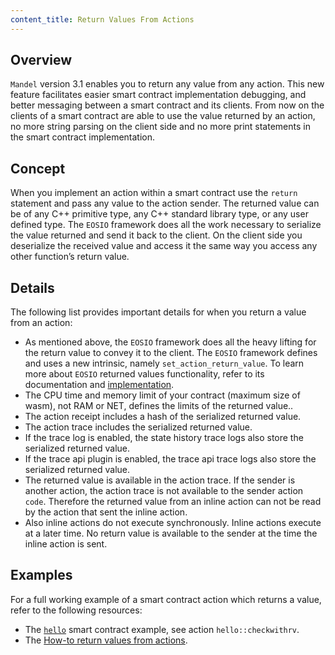 ```yaml
---
content_title: Return Values From Actions
---
```


## Overview

`Mandel` version 3.1 enables you to return any value from any action. This new feature facilitates easier smart contract implementation debugging, and better messaging between a smart contract and its clients. From now on the clients of a smart contract are able to use the value returned by an action, no more string parsing on the client side and no more print statements in the smart contract implementation.

## Concept

When you implement an action within a smart contract use the `return` statement and pass any value to the action sender. The returned value can be of any C++ primitive type, any C++ standard library type, or any user defined type. The `EOSIO` framework does all the work necessary to serialize the value returned and send it back to the client. On the client side you deserialize the received value and access it the same way you access any other function’s return value.

## Details

The following list provides important details for when you return a value from an action:

* As mentioned above, the `EOSIO` framework does all the heavy lifting for the return value to convey it to the client. The `EOSIO` framework defines and uses a new intrinsic, namely `set_action_return_value`. To learn more about `EOSIO` returned values functionality, refer to its documentation and [implementation](https://github.com/eosnetworkfoundation/mandel.cdt/blob/develop/libraries/native/intrinsics.cpp#L295).
* The CPU time and memory limit of your contract (maximum size of wasm), not RAM or NET, defines the limits of the returned value..
* The action receipt includes a hash of the serialized returned value.
* The action trace includes the serialized returned value.
* If the trace log is enabled, the state history trace logs also store the serialized returned value.
* If the trace api plugin is enabled, the trace api trace logs also store the serialized returned value.
* The returned value is available in the action trace. If the sender is another action, the action trace is not available to the sender action `code`. Therefore the returned value from an inline action can not be read by the action that sent the inline action.
* Also inline actions do not execute synchronously. Inline actions execute at a later time. No return value is available to the sender at the time the inline action is sent.

## Examples

For a full working example of a smart contract action which returns a value, refer to the following resources:

* The [`hello`](https://github.com/eosnetworkfoundation/mandel.cdt/blob/develop/examples/hello/src/hello.cpp#L14) smart contract example, see action `hello::checkwithrv`.
* The [How-to return values from actions](../06_how-to-guides/60_how-to-return-values-from-actions.md).
